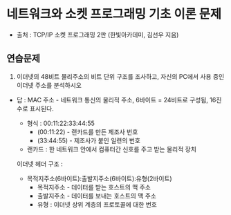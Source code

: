# 네트워크와 소켓 프로그래밍 기초 이론 문제  
* 출처 : TCP/IP 소켓 프로그래밍 2판 (한빛아카데미, 김선우 지음)

## 연습문제   
1. 이더넷의 48비트 물리주소의 비트 단위 구조를 조사하고, 자신의 PC에서 사용 중인 이더넷 주소를 분석하시오
* 답 :
   MAC 주소 - 네트워크 통신의 물리적 주소, 6바이트 = 24비트로 구성됨, 16진수로 표시된다.
   *  형식 : 00:11:22:33:44:55
      * (00:11:22) - 랜카드를 만든 제조사 번호
      * (33:44:55) - 제조사가 붙인 일련의 번호   
   * 랜카드 : 한 네트워크 안에서 컴퓨터간 신호를 주고 받는 물리적 장치

  이더넷 헤더 구조 :
  * 목적지주소(6바이트):출발지주소(6바이트):유형(2바이트)
    * 목적지주소 - 데이터를 받는 호스트의 맥 주소
    * 출발지주소 - 데이터를 보내는 호스트의 맥 주소
    * 유형 : 이더넷 상위 계층의 프로토콜에 대한 번호
      
      

